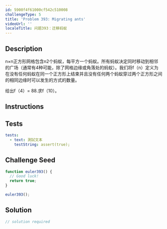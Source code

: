 ```yaml
---
id: 5900f4f61000cf542c510008
challengeType: 5
title: 'Problem 393: Migrating ants'
videoUrl: ''
localeTitle: 问题393：迁移蚂蚁
---
```


## Description
<section id="description"> n×n正方形网格包含n2个蚂蚁，每平方一个蚂蚁。所有蚂蚁决定同时移动到相邻的广场（通常有4种可能，除了网格边缘或角落处的蚂蚁）。我们将f（n）定义为在没有任何蚂蚁在同一个正方形上结束并且没有任何两个蚂蚁穿过两个正方形之间的相同边缘时可以发生的方式的数量。 <p>给出f（4）= 88.求f（10）。 </p></section>

## Instructions
<section id="instructions">
</section>

## Tests
<section id='tests'>

```yml
tests:
  - text: 測試文本
    testString: assert(true);

```

</section>

## Challenge Seed
<section id='challengeSeed'>

<div id='js-seed'>

```js
function euler393() {
  // Good luck!
  return true;
}

euler393();

```

</div>



</section>

## Solution
<section id='solution'>

```js
// solution required
```
</section>
